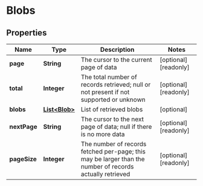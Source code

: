 

# Blobs


## Properties

| Name | Type | Description | Notes |
|------------ | ------------- | ------------- | -------------|
|**page** | **String** | The cursor to the current page of data |  [optional] [readonly] |
|**total** | **Integer** | The total number of records retrieved; null or not present if not supported or unknown |  [optional] [readonly] |
|**blobs** | [**List&lt;Blob&gt;**](Blob.md) | List of retrieved blobs |  [optional] |
|**nextPage** | **String** | The cursor to the next page of data; null if there is no more data |  [optional] [readonly] |
|**pageSize** | **Integer** | The number of records fetched per-page; this may be larger than the number of records actually retrieved |  [optional] [readonly] |



